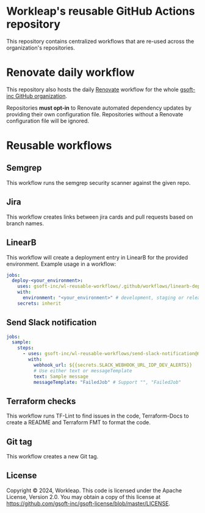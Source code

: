 # Workleap's reusable GitHub Actions repository

This repository contains centralized workflows that are re-used across the organization's repositories.

# Renovate daily workflow

This repository also hosts the daily [Renovate](https://docs.renovatebot.com/) workflow for the whole [gsoft-inc GitHub organization](https://github.com/gsoft-inc/).

Repositories **must opt-in** to Renovate automated dependency updates by providing their own configuration file. Repositories without a Renovate configuration file will be ignored.

# Reusable workflows

## Semgrep

This workflow runs the semgrep security scanner against the given repo.

## Jira

This workflow creates links between jira cards and pull requests based on branch names.

## LinearB

This workflow will create a deployment entry in LinearB for the provided environment.
Example usage in a workflow:
```yaml
jobs:
  deploy-<your_environment>:
    uses: gsoft-inc/wl-reusable-workflows/.github/workflows/linearb-deployment.yml@main
    with:
      environment: "<your_environment>" # development, staging or release
    secrets: inherit
```

## Send Slack notification

```yml
jobs:
  sample:
    steps:
      - uses: gsoft-inc/wl-reusable-workflows/send-slack-notification@main
        with:
          webhook_url: ${{secrets.SLACK_WEBHOOK_URL_IDP_DEV_ALERTS}}
          # Use either text or messageTemplate
          text: Sample message
          messageTemplate: "FailedJob" # Support "", "FailedJob"
```

## Terraform checks

This workflow runs TF-Lint to find issues in the code, Terraform-Docs to create a README and Terraform FMT to format the code.

## Git tag

This workflow creates a new Git tag.

## License

Copyright © 2024, Workleap. This code is licensed under the Apache License, Version 2.0. You may obtain a copy of this license at https://github.com/gsoft-inc/gsoft-license/blob/master/LICENSE.
